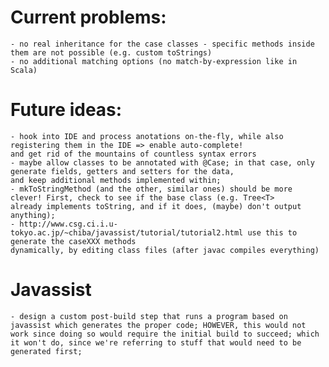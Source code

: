 Current problems:
=================
    - no real inheritance for the case classes - specific methods inside them are not possible (e.g. custom toStrings)
    - no additional matching options (no match-by-expression like in Scala)


Future ideas:
=============
    - hook into IDE and process anotations on-the-fly, while also registering them in the IDE => enable auto-complete!
    and get rid of the mountains of countless syntax errors
    - maybe allow classes to be annotated with @Case; in that case, only generate fields, getters and setters for the data,
    and keep additional methods implemented within;
    - mkToStringMethod (and the other, similar ones) should be more clever! First, check to see if the base class (e.g. Tree<T>
    already implements toString, and if it does, (maybe) don't output anything);
    - http://www.csg.ci.i.u-tokyo.ac.jp/~chiba/javassist/tutorial/tutorial2.html use this to generate the caseXXX methods
    dynamically, by editing class files (after javac compiles everything)

Javassist
=========
    - design a custom post-build step that runs a program based on javassist which generates the proper code; HOWEVER, this would not work since doing so would require the initial build to succeed; which it won't do, since we're referring to stuff that would need to be generated first;